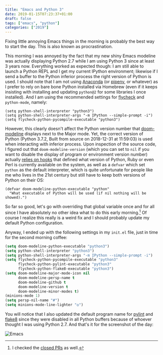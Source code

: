 ```yaml
---
title: "Emacs and Python 3"
date: 2019-01-15T07:23:37+01:00
draft: false
tags: ["emacs", "python"]
categories: ["2019"]
---
```


Fixing little annoying Emacs things in the morning is probably the best way to start the day. This is also known as procrastination.

<!--more-->

This morning I was annoyed by the fact that my new shiny Emacs modeline was actually displaying Python 2.7 while I am using Python 3 since at least 3 years now. Everything worked as expected though: I am still able to launch a Python REPL and I get my current IPython environment; likewise if I send a buffer to the Python inferior process the right version of Python is used. I should note that I am not using [Anaconda](https://www.anaconda.com) (or [pipenv](https://pipenv.readthedocs.io/en/latest/), or whatever) as I prefer to rely on bare bone Python installed via Homebrew (even if it keeps insisting with installing and updating `python@2` for some libraries I once installed). And I am using the recommended settings for [flycheck](https://github.com/flycheck) and `python-mode`, namely:

```emacs-lisp
(setq python-shell-interpreter "python3")
(setq python-shell-interpreter-args "-m IPython --simple-prompt -i")
(setq flycheck-python-pycompile-executable "python3")
```

However, this clearly doesn't affect the Python version number that [doom-modeline](https://github.com/seagle0128/doom-modeline) displays next to the Major mode. Yet, the correct version of Python (Python 3.7.2, Built from source on 2018-12-31 at 11:59:03) is used when interacting with inferior process. Upon inspection of the source code, I figured out that `doom-modeline-version` (which you can set to `nil` if you want to disable the display of program or environment version number) actually [relies on hooks](https://github.com/seagle0128/doom-modeline/blob/8241017396fc98b96a294567bb22200a7d96d336/doom-modeline.el#L2101) that defined what version of Python, Ruby or even Perl is currently available on the system, as well as a `defvar` which set `python` as the default interpreter, which is quite unfortunate for people like me who lives in the 21st century but still have to keep both versions of Python on their OS:

```emacs-lisp
(defvar doom-modeline-python-executable "python"
  "What executable of Python will be used (if nil nothing will be showed).")
```

So far so good, let's go with overriding that global variable once and for all since I have absolutely no other idea what to do this early morning.[^1] Of course I realize this really is a weird fix and I should probably update my default Python configuration.

Anyway, I ended up with the following settings in my `init.el` file, just in time for the second morning coffee:

```lisp
(setq doom-modeline-python-executable "python3")
(setq python-shell-interpreter "python3")
(setq python-shell-interpreter-args "-m IPython --simple-prompt -i")
(setq flycheck-python-pycompile-executable "python3"
      flycheck-python-pylint-executable "python3"
      flycheck-python-flake8-executable "python3")
(setq doom-modeline-major-mode-icon nil
      doom-modeline-persp-name t
      doom-modeline-github t
      doom-modeline-version t
      doom-modeline-minor-modes t)
(minions-mode 1)
(setq persp-nil-name "#")
(setq minions-mode-line-lighter "◎")
```

You will notice that I also updated the default program name for [pylint](https://www.pylint.org) and [flake8](http://flake8.pycqa.org/en/latest/) since they were disabled in all Python buffers because of whoever thought I was using Python 2.7. And that's it for the screenshot of the day:

![Emacs](/img/2019-01-15-09-23-33.png)

[^1]: I checked the [closed PRs](https://github.com/seagle0128/doom-modeline/pulls?q=is%3Apr+is%3Aclosed) as well.
